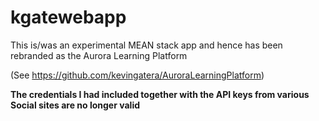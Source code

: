 # kgatewebapp

This is/was an experimental MEAN stack app and hence has been rebranded as the Aurora Learning Platform 

(See https://github.com/kevingatera/AuroraLearningPlatform)

**The credentials I had included together with the API keys from various Social sites are no longer valid**
